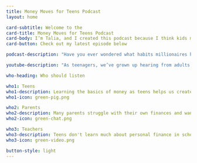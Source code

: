 ```yaml
---
title: Money Moves for Teens Podcast
layout: home

card-subtitle: Welcome to the
card-title: Money Moves for Teens Podcast
card-body: I’m Talia, and I created this podcast because I think kids my age don’t get a good enough education on how to manage money. This is something we should be learning and talking about now so we’ll be better prepared for the future.
card-button: Check out my latest episode below

podcast-description: "Have you ever wondered what habits millionaires have picked up, that led them to the spot they’re at today? This week, I’m going to cover 6 traits millionaires have in common, and I’ll explain why these people may be implementing these points into their routine, and how you might possibly do the same."

youtube-description: "As teenagers, we’ve grown up hearing from adults to do well in school, be accepted into a good college to get a degree, then go work and and make money through your salary to support yourself and your family; and hopefully as you age, that salary will increase. But, they don’t always mention that there different types of “work” you can do to make money. This episode, I’m focusing on active income and I’ll talk about what it is, give some examples, and explain the pros and cons."

who-heading: Who should listen

who1: Teens
who1-description: Learning the basics of money as teens helps us create good saving and spending habits today and take advantage of investing for tomorrow.
who1-icon: green-pig.png

who2: Parents
who2-description: Many parents struggle with their own finances and want to have constructive conversations with their teens about money.
who2-icon: green-chat.png

who3: Teachers
who3-description: Teens don't learn much about personal finance in school. Teachers can use this information to better prepare their students.
who3-icon: green-video.png

button-style: light
---
```


